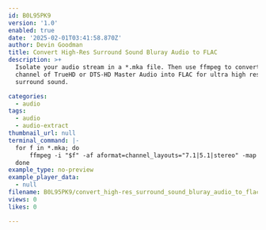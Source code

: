 ```yaml
---
id: B0L95PK9
version: '1.0'
enabled: true
date: '2025-02-01T03:41:58.870Z'
author: Devin Goodman
title: Convert High-Res Surround Sound Bluray Audio to FLAC
description: >+
  Isolate your audio stream in a *.mka file. Then use ffmpeg to convert each
  channel of TrueHD or DTS-HD Master Audio into FLAC for ultra high resolution,
  surround sound.

categories:
  - audio
tags:
  - audio
  - audio-extract
thumbnail_url: null
terminal_command: |-
  for f in *.mka; do
      ffmpeg -i "$f" -af aformat=channel_layouts="7.1|5.1|stereo" -map 0:a -c:a flac -strict experimental "${f%.mka}.flac"
  done
example_type: no-preview
example_player_data:
  - null
filename: B0L95PK9/convert_high-res_surround_sound_bluray_audio_to_flac.md
views: 0
likes: 0

---
```

